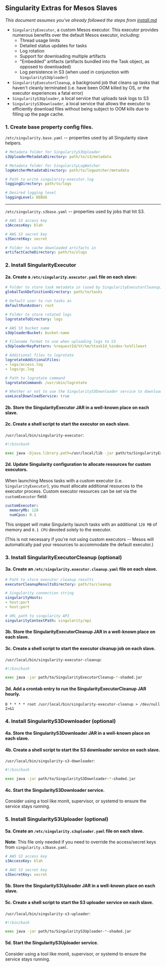 ## Singularity Extras for Mesos Slaves

*This document assumes you've already followed the steps from [install.md](install.md)*

- `SingularityExecutor`, a custom Mesos executor. This executor provides numerous benefits over the default Mesos executor, including:
  - Thread usage limits
  - Detailed status updates for tasks
  - Log rotation
  - Support for downloading multiple artifacts
  - "Embedded" artifacts (artifacts bundled into the Task object, as opposed to downloaded)
  - Log persistence in S3 (when used in conjunction with `SingularityS3Uploader`)
- `SingularityExecutorCleanup`, a background job that cleans up tasks that haven't cleanly terminated (i.e. have been OOM killed by OS, or the executor experiences a fatal error)
- `SingularityS3Uploader`, a local service that uploads task logs to S3
- `SingularityS3Downloader`, a local service that allows the executor to efficiently download files without being subject to OOM kills due to filling up the page cache.

### 1. Create base property config files.

`/etc/singularity.base.yaml` -- properties used by all Singularity slave helpers.

```yaml
# Metadata folder for SingularityS3Uploader
s3UploaderMetadataDirectory: path/to/s3/metadata

# Metadata folder for SingularityLogWatcher
logWatcherMetadataDirectory: path/to/logwatcher/metadata

# Path to write singularity-executor.log
loggingDirectory: path/to/logs

# Desired logging level
loggingLevel: DEBUG
```

---

`/etc/singularity.s3base.yaml` -- properties used by jobs that hit S3.

```yaml
# AWS S3 access key
s3AccessKey: blah

# AWS S3 secret key
s3SecretKey: secret

# Folder to cache downloaded artifacts in
artifactCacheDirectory: path/to/slugs
```

### 2. Install SingularityExecutor

#### 2a. Create a `/etc/singularity.executor.yaml` file on each slave:

```yaml
# Folder to store task metadata in (used by SingularityExecutorCleanup)
globalTaskDefinitionDirectory: path/to/tasks

# Default user to run tasks as
defaultRunAsUser: root

# Folder to store rotated logs
logrotateToDirectory: logs

# AWS S3 bucket name
s3UploaderBucket: bucket-name

# Filename format to use when uploading logs to S3
s3UploaderKeyPattern: %requestId/%Y/%m/%taskId_%index-%s%fileext

# Additional files to logrotate
logrotateAdditionalFiles:
- logs/access.log
- logs/gc.log

# Path to logrotate command
logrotateCommand: /usr/sbin/logrotate

# Whether or not to use the SingularityS3Downloader service to download artifacts
useLocalDownloadService: true
```

#### 2b. Store the SingularityExecutor JAR in a well-known place on each slave.

#### 2c. Create a shell script to start the executor on each slave.

`/usr/local/bin/singularity-executor`:

```bash
#!/bin/bash

exec java -Djava.library.path=/usr/local/lib -jar path/to/SingularityExecutor-*-shaded.jar
```

#### 2d. Update Singularity configuration to allocate resources for custom executors.

When launching Mesos tasks with a custom executor (i.e. `SingularityExecutor`), you must allocate additional resources to the executor process. Custom executor resources can be set via the `customExecutor` field:

```yaml
customExecutor:
  memoryMb: 128
  numCpus: 0.1
```

This snippet will make Singularity launch tasks with an additional `128 MB` of memory and `0.1 CPU` devoted solely to the executor.

(This is not necessary if you're not using custom executors -- Mesos will automatically pad your resources to accommodate the default executor.)

### 3. Install SingularityExecutorCleanup (optional)

#### 3a. Create an `/etc/singularity.executor.cleanup.yaml` file on each slave.

```yaml
# Path to store executor cleanup results
executorCleanupResultsDirectory: path/to/cleanup

# Singularity connection string
singularityHosts:
- host:port
- host:port

# URL path to singularity API
singularityContextPath: singularity/api
```

#### 3b. Store the SingularityExecutorCleanup JAR in a well-known place on each slave.

#### 3c. Create a shell script to start the executor cleanup job on each slave.

`/usr/local/bin/singularity-executor-cleanup`:

```bash
#!/bin/bash

exec java -jar path/to/SingularityExecutorCleanup-*-shaded.jar
```

#### 3d. Add a crontab entry to run the SingularityExecutorCleanup JAR hourly.

```
0 * * * * root /usr/local/bin/singularity-executor-cleanup > /dev/null 2>&1
```

### 4. Install SingularityS3Downloader (optional)

#### 4a. Store the SingularityS3Downloader JAR in a well-known place on each slave.

#### 4b. Create a shell script to start the S3 downloader service on each slave.

`/usr/local/bin/singularity-s3-downloader`:

```bash
#!/bin/bash

exec java -jar path/to/SingularityS3Downloader-*-shaded.jar
```

#### 4c. Start the SingularityS3Downloader service.

Consider using a tool like monit, supervisor, or systemd to ensure the service stays running.

### 5. Install SingularityS3Uploader (optional)

#### 5a. Create an `/etc/singularity.s3uploader.yaml` file on each slave.

**Note**: This file only needed if you need to override the access/secret keys from `singularity.s3base.yaml`.

```yaml
# AWS S3 access key
s3AccessKey: blah

# AWS S3 secret key
s3SecretKey: secret
```

#### 5b. Store the SingularityS3Uploader JAR in a well-known place on each slave.

#### 5c. Create a shell script to start the S3 uploader service on each slave.

`/usr/local/bin/singularity-s3-uploader`:

```bash
#!/bin/bash

exec java -jar path/to/SingularityS3Uploader-*-shaded.jar
```

#### 5d. Start the SingularityS3Uploader service.

Consider using a tool like monit, supervisor, or systemd to ensure the service stays running.
